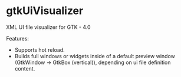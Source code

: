 # gtkUiVisualizer
XML UI file visualizer for GTK - 4.0

Features:
  * Supports hot reload.
  * Builds full windows or widgets inside of a default preview window (GtkWindow -> GtkBox (vertical)), depending on ui file definition content.
